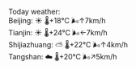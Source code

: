 Today weather:  
Beijing: ☀️   🌡️+18°C 🌬️↑7km/h  
Tianjin: ☀️   🌡️+24°C 🌬️←7km/h  
Shijiazhuang: ⛅️  🌡️+22°C 🌬️↑4km/h  
Tangshan: ☁️   🌡️+20°C 🌬️↗5km/h  
